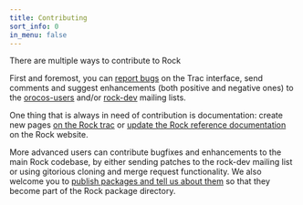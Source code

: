 ```yaml
---
title: Contributing
sort_info: 0
in_menu: false
---
```

There are multiple ways to contribute to Rock

First and foremost, you can [report bugs](bugreports.html) on the Trac
interface, send comments and suggest enhancements (both positive and negative
ones) to the
[orocos-users](http://lists.mech.kuleuven.be/mailman/listinfo/orocos-users)
and/or [rock-dev](http://www.dfki.de/mailman/cgi-bin/listinfo/rock-dev) mailing
lists.

One thing that is always in need of contribution is documentation: create new
pages [on the Rock trac](http://rock.opendfki.de) or [update the Rock reference
documentation](documentation.html) on the Rock website.

More advanced users can contribute bugfixes and enhancements to the main Rock
codebase, by either sending patches to the rock-dev mailing list or using
gitorious cloning and merge request functionality. We also welcome you to
[publish packages and tell us about them](packages.html) so that they become
part of the Rock package directory.

